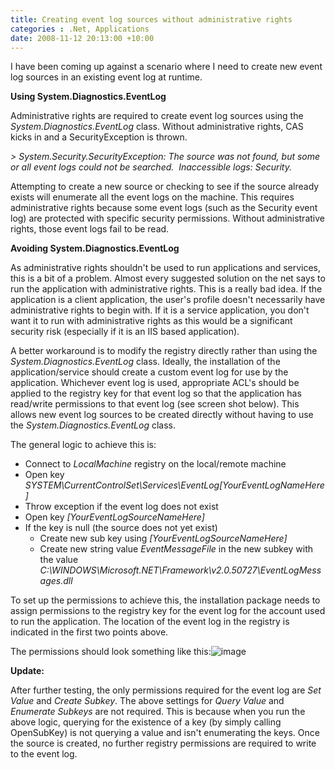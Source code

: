 ```yaml
---
title: Creating event log sources without administrative rights
categories : .Net, Applications
date: 2008-11-12 20:13:00 +10:00
---
```


I have been coming up against a scenario where I need to create new event log sources in an existing event log at runtime. 

**Using System.Diagnostics.EventLog**

Administrative rights are required to create event log sources using the _System.Diagnostics.EventLog_ class. Without administrative rights, CAS kicks in and a SecurityException is thrown.

_> System.Security.SecurityException: The source was not found, but some or all event logs could not be searched.&#160; Inaccessible logs: Security._

Attempting to create a new source or checking to see if the source already exists will enumerate all the event logs on the machine. This requires administrative rights because some event logs (such as the Security event log) are protected with specific security permissions. Without administrative rights, those event logs fail to be read.

**Avoiding System.Diagnostics.EventLog**

As administrative rights shouldn't be used to run applications and services, this is a bit of a problem. Almost every suggested solution on the net says to run the application with administrative rights. This is a really bad idea. If the application is a client application, the user's profile doesn't necessarily have administrative rights to begin with. If it is a service application, you don't want it to run with administrative rights as this would be a significant security risk (especially if it is an IIS based application).

A better workaround is to modify the registry directly rather than using the _System.Diagnostics.EventLog_ class. Ideally, the installation of the application/service should create a custom event log for use by the application. Whichever event log is used, appropriate ACL's should be applied to the registry key for that event log so that the application has read/write permissions to that event log (see screen shot below). This allows new event log sources to be created directly without having to use the _System.Diagnostics.EventLog_ class.

The general logic to achieve this is:

* Connect to _LocalMachine_ registry on the local/remote machine
* Open key _SYSTEM\CurrentControlSet\Services\EventLog\[YourEventLogNameHere]_
* Throw exception if the event log does not exist
* Open key _[YourEventLogSourceNameHere]_
* If the key is null (the source does not yet exist) 
  * Create new sub key using _[YourEventLogSourceNameHere]_
  * Create new string value _EventMessageFile_ in the new subkey with the value _C:\WINDOWS\Microsoft.NET\Framework\v2.0.50727\EventLogMessages.dll_

To set up the permissions to achieve this, the installation package needs to assign permissions to the registry key for the event log for the account used to run the application. The location of the event log in the registry is indicated in the first two points above. 

The permissions should look something like this:![image][0]

**Update:**

After further testing, the only permissions required for the event log are _Set Value_ and _Create Subkey_. The above settings for _Query Value_ and _Enumerate Subkeys_ are not required. This is because when you run the above logic, querying for the existence of a key (by simply calling OpenSubKey) is not querying a value and isn't enumerating the keys. Once the source is created, no further registry permissions are required to write to the event log.

[0]: //blogfiles/WindowsLiveWriter/Creatingeventlogsourceswithoutadministra_DCD9/image_3.png
